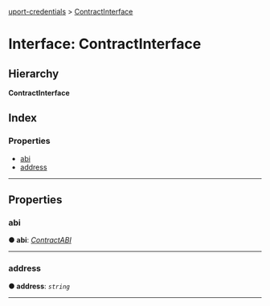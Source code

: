 [uport-credentials](../README.md) > [ContractInterface](../interfaces/contractinterface.md)

# Interface: ContractInterface

## Hierarchy

**ContractInterface**

## Index

### Properties

* [abi](contractinterface.md#abi)
* [address](contractinterface.md#address)

---

## Properties

<a id="abi"></a>

###  abi

**● abi**: *[ContractABI](../#contractabi)*

___
<a id="address"></a>

###  address

**● address**: *`string`*

___

